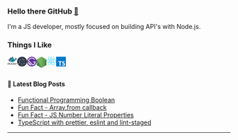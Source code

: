 ### Hello there GitHub [👋][website]

I'm a JS developer, mostly focused on building API's with Node.js.

### Things I Like

<img align="left" alt="Docker" src="https://raw.githubusercontent.com/eliseuvideira/eliseuvideira/master/images/docker.png" width="22px" />

<img align="left" alt="Electron" src="https://raw.githubusercontent.com/eliseuvideira/eliseuvideira/master/images/electron.png" width="22px" />

<img align="left" alt="Gatsby" src="https://raw.githubusercontent.com/eliseuvideira/eliseuvideira/master/images/gatsby.png" width="22px" />

<img align="left" alt="Node.js" src="https://raw.githubusercontent.com/eliseuvideira/eliseuvideira/master/images/nodejs.png" width="22px" />

<img align="left" alt="React" src="https://raw.githubusercontent.com/eliseuvideira/eliseuvideira/master/images/react.png" width="22px" />

<img align="left" alt="TypeScript" src="https://raw.githubusercontent.com/eliseuvideira/eliseuvideira/master/images/typescript.png" width="22px" />

<br/>
<br/>

#### 📕 Latest Blog Posts

<!-- BLOG-POST-LIST:START -->
- [Functional Programming Boolean](https://www.eliseuvideira.com/posts/functional-programming-boolean/)
- [Fun Fact - Array.from callback](https://www.eliseuvideira.com/posts/fun-fact-array-from-callback/)
- [Fun Fact - JS Number Literal Properties](https://www.eliseuvideira.com/posts/fun-fact-javascript-number-literal-properties/)
- [TypeScript with prettier, eslint and lint-staged](https://www.eliseuvideira.com/posts/typescript-prettier-eslint-lint-staged/)
<!-- BLOG-POST-LIST:END -->

---

[website]: https://eliseuvideira.com/
[docker]: https://www.docker.com/
[electron]: https://www.electronjs.org/
[gatsby]: https://www.gatsbyjs.org/
[nodejs]: https://nodejs.org/
[react]: https://reactjs.org/
[typescript]: https://www.typescriptlang.org/
